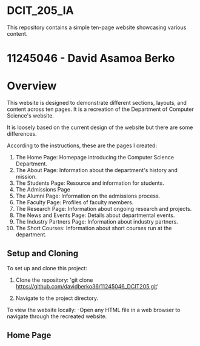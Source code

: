# DCIT_205_IA

This repository contains a simple ten-page website showcasing various content.

# 11245046 - David Asamoa Berko 

# Overview 

This website is designed to demonstrate different sections, layouts, and content across ten pages. It is a recreation of the Department of Computer Science's website. 

It is loosely based on the current design of the website but there are some differences.

According to the instructions, these are the pages I created:

1. The Home Page: Homepage introducing the Computer Science Department.
2. The About Page: Information about the department's history and mission.
3. The Students Page: Resource and information for students.
4. The Admissions Page
5. The Alumni Page: Information on the admissions process.
6. The Faculty Page: Profiles of faculty members.
7. The Research Page: Information about ongoing research and projects.
8. The News and Events Page: Details about departmental events.
9. The Industry Partners Page: Information about industry partners.
10. The Short Courses: Information about short courses run at the department.

## Setup and Cloning

To set up and clone this project:

1. Clone the repository: 'git clone https://github.com/davidberko36/11245046_DCIT205.git'

2. Navigate to the project directory.


To view the website locally:
-Open any HTML file in a web browser to navigate through the recreated website.



## Home Page









